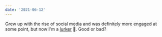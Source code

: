 ```yaml
---
date: '2021-06-12'
---
```


Grew up with the rise of social media and was definitely more engaged at some point, but now I'm a [lurker](https://en.wikipedia.org/wiki/Lurker) 🤔. Good or bad?